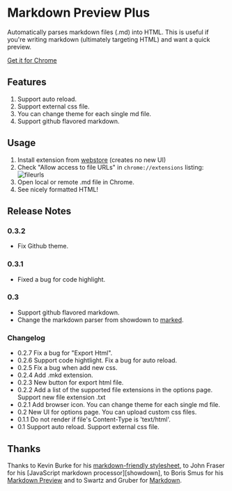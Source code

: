 # Markdown Preview Plus

Automatically parses markdown files (.md) into HTML. This is useful
if you're writing markdown (ultimately targeting HTML) and want a quick
preview.

[Get it for Chrome][webstore]

Features
--------

1. Support auto reload.
1. Support external css file.
1. You can change theme for each single md file.
1. Support github flavored markdown.

Usage
--------

1. Install extension from [webstore][] (creates no new UI)
2. Check "Allow access to file URLs" in `chrome://extensions` listing: ![fileurls](http://i.imgur.com/qth3K.png)
3. Open local or remote .md file in Chrome.
4. See nicely formatted HTML!

Release Notes
-----------------

### 0.3.2

* Fix Github theme.

### 0.3.1

* Fixed a bug for code highlight.

### 0.3

* Support github flavored markdown.
* Change the markdown parser from showdown to [marked][marked].

### Changelog

* 0.2.7 Fix a bug for "Export Html".
* 0.2.6 Support code hightlight. Fix a bug for auto reload.
* 0.2.5 Fix a bug when add new css.
* 0.2.4 Add .mkd extension.
* 0.2.3 New button for export html file.
* 0.2.2 
    Add a list of the supported file extensions in the options page.
    Support new file extension .txt
* 0.2.1 
    Add browser icon.
    You can change theme for each single md file.
* 0.2 
     New UI for options page.
     You can upload custom css files.
* 0.1.1 Do not render if file's Content-Type is 'text/html'. 
* 0.1
     Support auto reload. 
     Support external css file.

Thanks
-------

Thanks to Kevin Burke for his [markdown-friendly stylesheet][style],
to John Fraser for his [JavaScript markdown processor][showdown],
to Boris Smus for his [Markdown Preview][mp] and to
Swartz and Gruber for [Markdown][md].

[webstore]: https://chrome.google.com/webstore/detail/markdown-preview-plus/febilkbfcbhebfnokafefeacimjdckgl
[style]: http://kevinburke.bitbucket.org/markdowncss
[marked]: https://github.com/chjj/marked
[md]: http://en.wikipedia.org/wiki/Markdown
[mp]: https://github.com/borismus/markdown-preview


